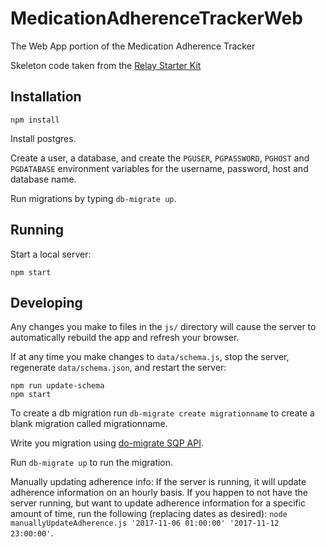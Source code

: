 # MedicationAdherenceTrackerWeb
The Web App portion of the Medication Adherence Tracker

Skeleton code taken from the [Relay Starter Kit](https://github.com/relayjs/relay-starter-kit)

## Installation

```
npm install
```

Install postgres.

Create a user, a database, and create the `PGUSER`, `PGPASSWORD`, `PGHOST` and `PGDATABASE` environment variables for the username, password, host and database name.

Run migrations by typing `db-migrate up`.

## Running

Start a local server:

```
npm start
```

## Developing

Any changes you make to files in the `js/` directory will cause the server to
automatically rebuild the app and refresh your browser.

If at any time you make changes to `data/schema.js`, stop the server,
regenerate `data/schema.json`, and restart the server:

```
npm run update-schema
npm start
```

To create a db migration run `db-migrate create migrationname` to create a blank migration called migrationname.

Write you migration using [do-migrate SQP API](https://db-migrate.readthedocs.io/en/latest/API/SQL/).

Run `db-migrate up` to run the migration.

Manually updating adherence info: If the server is running, it will update adherence information on an hourly basis. If you happen to not have the server running, but want to update adherence information for a specific amount of time, run the following (replacing dates as desired): `node manuallyUpdateAdherence.js '2017-11-06 01:00:00' '2017-11-12 23:00:00'`.